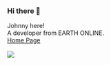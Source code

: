 ### Hi there 👋
Johnny here!  
A developer from EARTH ONLINE.  
[Home Page](https://github.com/JohnnySi1verhand)  
<br>
[<img src="https://img1.imgtp.com/2023/08/15/x1SN970D.jpg" />](https://github.com/JohnnySi1verhand)
